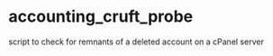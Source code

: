 accounting_cruft_probe
======================

script to check for remnants of a deleted account on a cPanel server